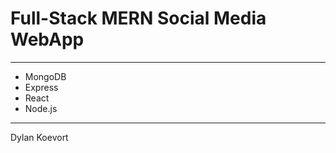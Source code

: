 # Full-Stack MERN Social Media WebApp
---

- MongoDB
- Express
- React
- Node.js

---
Dylan Koevort
